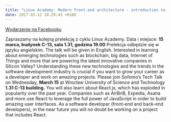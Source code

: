 ```yaml
---
title: "Linux Academy: Modern front-end architecture - introduction to React and Redux"
date: 2017-03-12 18:29:43 +0100
---
```

[Wydarzenie na Facebooku](https://www.facebook.com/events/373130563069255/?active_tab=about)

Zapraszamy na kolejną prelekcję z cyklu Linux Academy. Data i miejsce: **15 marca, budynek C-13, sala 1.31, godzina 19.00** Prelekcja odbędzie się w języku angielskim. The talk will be given in English. Interested in learning about emerging technologies such as blockchain, big data, Internet of Things and more that are powering the latest innovative companies in Silicon Valley? Understanding these new technologies and the trends in the software development industry is crucial if you want to grow your career as a developer and work on amazing projects. Please join Sofomo’s Tech Talk on Wednesday, **March 15** at Wrocław University of Science and Technology **1.31 C-13 building.** You will also learn about React.js, which has exploded in popularity over the past year. Companies such as AirBnB, Expedia, Asana and more use React to leverage the full power of JavaScript in order to build amazing user interfaces. As a software developer (front-end and back-end developers), in the near future you will no doubt be working on a project that includes React.
